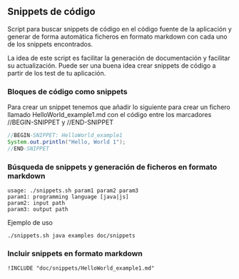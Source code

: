 ## Snippets de código

Script para buscar snippets de código en el código fuente de la aplicación y generar de forma automática ficheros en formato markdown con cada uno de los snippets encontrados.

La idea de este script es facilitar la generación de documentación y facilitar su actualización. Puede ser una buena idea crear snippets de código a partir de los test de tu aplicación.

### Bloques de código como snippets

Para crear un snippet tenemos que añadir lo siguiente para crear un fichero llamado HelloWorld_example1.md con el código entre los marcadores //BEGIN-SNIPPET y //END-SNIPPET

```java
//BEGIN-SNIPPET: HelloWorld_example1
System.out.println("Hello, World 1");
//END-SNIPPET
```

### Búsqueda de snippets y generación de ficheros en formato markdown

```
usage: ./snippets.sh param1 param2 param3
param1:	programming language [java|js]
param2:	input path
param3:	output path
```

Ejemplo de uso

```
./snippets.sh java examples doc/snippets
```

### Incluir snippets en formato markdown

```
!INCLUDE "doc/snippets/HelloWorld_example1.md"
```
